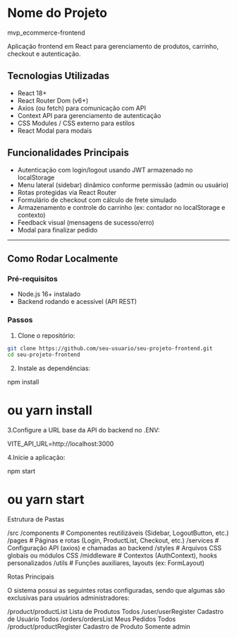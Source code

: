 # Nome do Projeto

mvp_ecommerce-frontend

Aplicação frontend em React para gerenciamento de produtos, carrinho, checkout e autenticação.

## Tecnologias Utilizadas

-   React 18+
-   React Router Dom (v6+)
-   Axios (ou fetch) para comunicação com API
-   Context API para gerenciamento de autenticação
-   CSS Modules / CSS externo para estilos
-   React Modal para modais

## Funcionalidades Principais

-   Autenticação com login/logout usando JWT armazenado no localStorage
-   Menu lateral (sidebar) dinâmico conforme permissão (admin ou usuário)
-   Rotas protegidas via React Router
-   Formulário de checkout com cálculo de frete simulado
-   Armazenamento e controle do carrinho (ex: contador no localStorage e contexto)
-   Feedback visual (mensagens de sucesso/erro)
-   Modal para finalizar pedido

---

## Como Rodar Localmente

### Pré-requisitos

-   Node.js 16+ instalado
-   Backend rodando e acessível (API REST)

### Passos

1. Clone o repositório:

```bash
git clone https://github.com/seu-usuario/seu-projeto-frontend.git
cd seu-projeto-frontend
```

2. Instale as dependências:

npm install

# ou yarn install

3.Configure a URL base da API do backend no .ENV:

VITE_API_URL=http://localhost:3000

4.Inicie a aplicação:

npm start

# ou yarn start

Estrutura de Pastas

/src
/components # Componentes reutilizáveis (Sidebar, LogoutButton, etc.)
/pages # Páginas e rotas (Login, ProductList, Checkout, etc.)
/services # Configuração API (axios) e chamadas ao backend
/styles # Arquivos CSS globais ou módulos CSS
/middleware # Contextos (AuthContext), hooks personalizados
/utils # Funções auxiliares, layouts (ex: FormLayout)

Rotas Principais

O sistema possui as seguintes rotas configuradas, sendo que algumas são exclusivas para usuários administradores:

/product/productList Lista de Produtos Todos
/user/userRegister Cadastro de Usuário Todos
/orders/ordersList Meus Pedidos Todos
/product/productRegister Cadastro de Produto Somente admin
